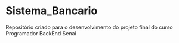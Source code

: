 # Sistema_Bancario
Repositório criado para o desenvolvimento do projeto final do curso Programador BackEnd Senai
